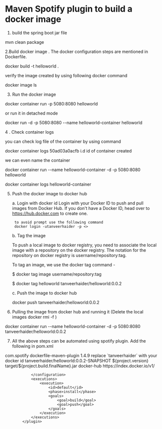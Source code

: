 # Maven Spotify plugin to build a docker image

1. build the spring boot jar file

mvn clean package

2.Build docker image . The docker configuration steps are mentioned in Dockerfile.

docker build -t helloworld .

verify the image created by using following docker command

docker image ls

3. Run the docker image

docker container run -p 5080:8080 helloworld

or run it in detached mode

docker run -d -p 5080:8080 --name helloworld-container  helloworld

4 . Check container logs 

you can check log file of the container by using command

docker container logs 50ad03a0acfb i.d id of container created

we can even name the container 

docker container run --name helloworld-container  -d -p 5080:8080 helloworld

docker container logs helloworld-container

5. Push the docker image to docker hub

	a. Login with docker id
		Login with your Docker ID to push and pull images from Docker Hub. If you don't have a Docker ID, head over to https://hub.docker.com to create one.
		
		
		to avoid prompt use the following command
		docker login -utanveerhaider -p <>
		
	b. Tag the image
	
	To push a local image to docker registry, you need to associate the local image with a repository on the docker registry. 
	The notation for the repository on docker registry is username/repository:tag.

	To tag an image, we use the docker tag command -

	$ docker tag image username/repository:tag
	
	$ docker tag helloworld tanveerhaider/helloworld:0.0.2
	
    c. Push the image to docker hub
	
	docker push tanveerhaider/helloworld:0.0.2

6. Pulling the image from docker hub and running it  (Delete the local images docker rmi -f <imageId>)

	
docker container run --name helloworld-container  -d -p 5080:8080 tanveerhaider/helloworld:0.0.2

7. All the above steps can be automated using spotify plugin. Add the following in pom.xml

<plugin>
				<groupId>com.spotify</groupId>
				<artifactId>dockerfile-maven-plugin</artifactId>
				<version>1.4.9</version>
				<configuration>
					replace `tanveerhaider` with your docker id
					<repository>tanveerhaider/helloworld:0.0.2-SNAPSHOT</repository>
					<tag>${project.version}</tag>
					<buildArgs>
						<JAR_FILE>target/${project.build.finalName}.jar</JAR_FILE>
					</buildArgs><serverId>docker-hub</serverId>
					<registryUrl>https://index.docker.io/v1/</registryUrl>
					
				</configuration>
				<executions>
					<execution>
						<id>default</id>
						<phase>install</phase>
						<goals>
							<goal>build</goal>
							<goal>push</goal>
						</goals>
					</execution>
				</executions>
			</plugin>
 

		






